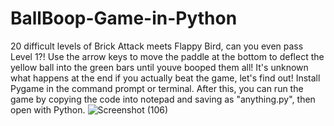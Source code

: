 # BallBoop-Game-in-Python
20 difficult levels of Brick Attack meets Flappy Bird, can you even pass Level 1?! Use the arrow keys to move the paddle at the bottom to deflect the yellow ball into the green bars until youve booped them all! It's unknown what happens at the end if you actually beat the game, let's find out! Install Pygame in the command prompt or terminal. After this, you can run the game by copying the code into notepad and saving as "anything.py", then open with Python.
![Screenshot (106)](https://github.com/taurusloathe/BallBoop/assets/110080228/fdb43efe-18ed-475e-ae72-82ca9487199b)
